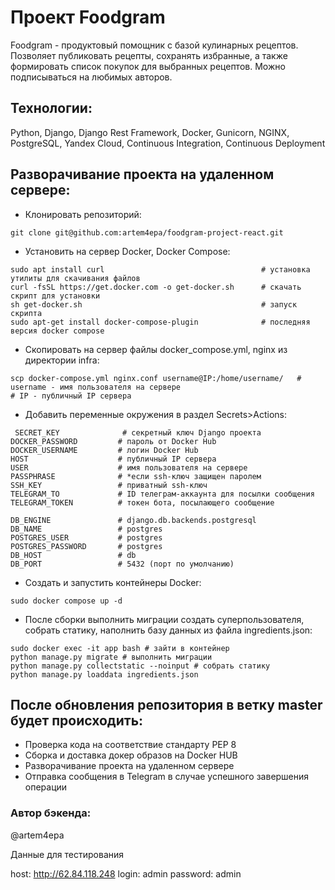 # Проект Foodgram  

Foodgram - продуктовый помощник с базой кулинарных рецептов. Позволяет публиковать рецепты, сохранять избранные, а также формировать список покупок для выбранных рецептов. Можно подписываться на любимых авторов.  

## Технологии:  
Python, Django, Django Rest Framework, Docker, Gunicorn, NGINX, PostgreSQL, Yandex Cloud, Continuous Integration, Continuous Deployment

## Разворачивание проекта на удаленном сервере:  
* Клонировать репозиторий:  
```
git clone git@github.com:artem4epa/foodgram-project-react.git
```
* Установить на сервер Docker, Docker Compose:
```
sudo apt install curl                                   # установка утилиты для скачивания файлов
curl -fsSL https://get.docker.com -o get-docker.sh      # скачать скрипт для установки
sh get-docker.sh                                        # запуск скрипта
sudo apt-get install docker-compose-plugin              # последняя версия docker compose
``` 
* Скопировать на сервер файлы docker_compose.yml, nginx из директории infra:

```
scp docker-compose.yml nginx.conf username@IP:/home/username/   # username - имя пользователя на сервере
# IP - публичный IP сервера
```  

* Добавить переменные окружения в раздел Secrets>Actions:
```
 SECRET_KEY              # секретный ключ Django проекта
DOCKER_PASSWORD         # пароль от Docker Hub
DOCKER_USERNAME         # логин Docker Hub
HOST                    # публичный IP сервера
USER                    # имя пользователя на сервере
PASSPHRASE              # *если ssh-ключ защищен паролем
SSH_KEY                 # приватный ssh-ключ
TELEGRAM_TO             # ID телеграм-аккаунта для посылки сообщения
TELEGRAM_TOKEN          # токен бота, посылающего сообщение

DB_ENGINE               # django.db.backends.postgresql
DB_NAME                 # postgres
POSTGRES_USER           # postgres
POSTGRES_PASSWORD       # postgres
DB_HOST                 # db
DB_PORT                 # 5432 (порт по умолчанию)
```
* Создать и запустить контейнеры Docker:
```
sudo docker compose up -d
```
* После сборки выполнить миграции создать суперпользователя, собрать статику, наполнить базу данных из файла ingredients.json:
```
sudo docker exec -it app bash # зайти в контейнер
python manage.py migrate # выполнить миграции
python manage.py collectstatic --noinput # собрать статику
python manage.py loaddata ingredients.json
```

## После обновления репозитория в ветку master будет происходить:
* Проверка кода на соответствие стандарту PEP 8
* Сборка и доставка докер образов на Docker HUB
* Разворачивание проекта на удаленном сервере
* Отправка сообщения в Telegram в случае успешного завершения операции



### Автор бэкенда: 
@artem4epa

Данные для тестирования

host: http://62.84.118.248
login: admin
password: admin
